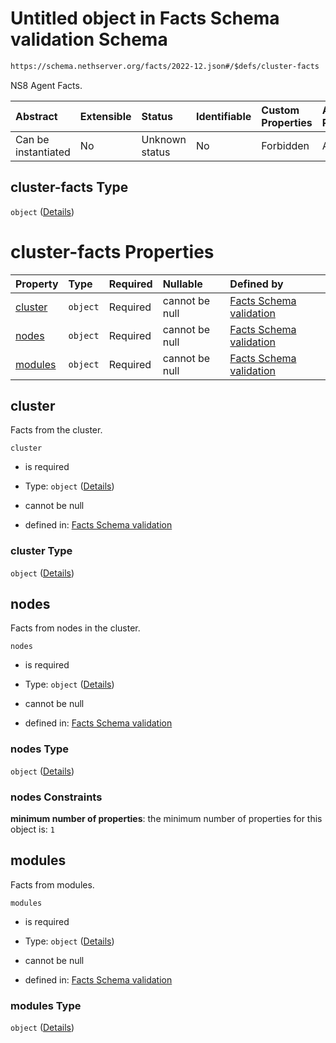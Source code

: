 # Untitled object in Facts Schema validation Schema

```txt
https://schema.nethserver.org/facts/2022-12.json#/$defs/cluster-facts
```

NS8 Agent Facts.

| Abstract            | Extensible | Status         | Identifiable | Custom Properties | Additional Properties | Access Restrictions | Defined In                                                  |
| :------------------ | :--------- | :------------- | :----------- | :---------------- | :-------------------- | :------------------ | :---------------------------------------------------------- |
| Can be instantiated | No         | Unknown status | No           | Forbidden         | Allowed               | none                | [2022-12.json\*](facts/2022-12.json "open original schema") |

## cluster-facts Type

`object` ([Details](2022-12-defs-cluster-facts.md))

# cluster-facts Properties

| Property            | Type     | Required | Nullable       | Defined by                                                                                                                                                             |
| :------------------ | :------- | :------- | :------------- | :--------------------------------------------------------------------------------------------------------------------------------------------------------------------- |
| [cluster](#cluster) | `object` | Required | cannot be null | [Facts Schema validation](2022-12-defs-cluster-facts-properties-cluster.md "https://schema.nethserver.org/facts/2022-12.json#/$defs/cluster-facts/properties/cluster") |
| [nodes](#nodes)     | `object` | Required | cannot be null | [Facts Schema validation](2022-12-defs-cluster-facts-properties-nodes.md "https://schema.nethserver.org/facts/2022-12.json#/$defs/cluster-facts/properties/nodes")     |
| [modules](#modules) | `object` | Required | cannot be null | [Facts Schema validation](2022-12-defs-cluster-facts-properties-modules.md "https://schema.nethserver.org/facts/2022-12.json#/$defs/cluster-facts/properties/modules") |

## cluster

Facts from the cluster.

`cluster`

*   is required

*   Type: `object` ([Details](2022-12-defs-cluster-facts-properties-cluster.md))

*   cannot be null

*   defined in: [Facts Schema validation](2022-12-defs-cluster-facts-properties-cluster.md "https://schema.nethserver.org/facts/2022-12.json#/$defs/cluster-facts/properties/cluster")

### cluster Type

`object` ([Details](2022-12-defs-cluster-facts-properties-cluster.md))

## nodes

Facts from nodes in the cluster.

`nodes`

*   is required

*   Type: `object` ([Details](2022-12-defs-cluster-facts-properties-nodes.md))

*   cannot be null

*   defined in: [Facts Schema validation](2022-12-defs-cluster-facts-properties-nodes.md "https://schema.nethserver.org/facts/2022-12.json#/$defs/cluster-facts/properties/nodes")

### nodes Type

`object` ([Details](2022-12-defs-cluster-facts-properties-nodes.md))

### nodes Constraints

**minimum number of properties**: the minimum number of properties for this object is: `1`

## modules

Facts from modules.

`modules`

*   is required

*   Type: `object` ([Details](2022-12-defs-cluster-facts-properties-modules.md))

*   cannot be null

*   defined in: [Facts Schema validation](2022-12-defs-cluster-facts-properties-modules.md "https://schema.nethserver.org/facts/2022-12.json#/$defs/cluster-facts/properties/modules")

### modules Type

`object` ([Details](2022-12-defs-cluster-facts-properties-modules.md))
